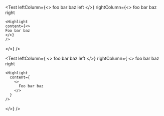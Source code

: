 <Test
  leftColumn={<>
    foo bar baz left
  </>}
  rightColumn={<>
    foo bar baz right

    <Highlight
    content={<>
    Foo bar baz
    </>}
    />
  </>}
/>

<Test
  leftColumn={
    <>
    foo bar baz left
  </>}
  rightColumn={
    <>
    foo bar baz right

    <Highlight
      content={
        <>
          Foo bar baz
        </>
      }
    />
  </>}
/>
